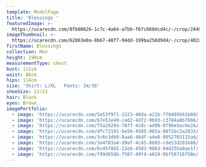 ```yaml
---
template: ModelPage
title: 'Blessings '
featuredImage: >-
  https://ucarecdn.com/8fb00626-1c7c-4a64-a7bb-f67c660dcd4c/-/crop/2449x1173/0,108/-/preview/
imageThumbnail: >-
  https://ucarecdn.com/62863e0a-8b67-48f7-94dd-199ba258d9d4/-/crop/402x428/90,0/-/preview/
firstName: Blessings
collection: Men
height: 190cm
measurementType: chest
bust: 111cm
waist: 86cm
hips: 114cm
size: 'Shirt: L/XL   Pants: 34/36'
shoeSize: 12/13
hair: Black
eyes: Brown
imagePortfolio:
  - image: 'https://ucarecdn.com/5e53f9f1-2223-40da-a21b-7f6495b61b0d/'
  - image: 'https://ucarecdn.com/b7e51e49-c4d2-4d72-9b93-c3784a8b76b6/'
  - image: 'https://ucarecdn.com/f5a2929a-78ff-4c8c-ad99-979be5ac6e24/'
  - image: 'https://ucarecdn.com/dfc72191-be56-4505-905a-98f2bc3a2833/'
  - image: 'https://ucarecdn.com/3c6c3db0-8aa6-46df-a4e8-9952703115ad/'
  - image: 'https://ucarecdn.com/3e4f83a4-d9af-4c45-8603-cde53d283e88/'
  - image: 'https://ucarecdn.com/0c45f8b5-12eb-4583-98b3-94d255a8ae1f/'
  - image: 'https://ucarecdn.com/f99d658b-f587-49f4-a024-0bf58716f58e/'
---
```


